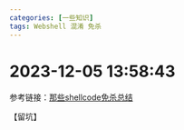 ```yaml
---
categories: [一些知识]
tags: Webshell 混淆 免杀
---
```

# 2023-12-05 13:58:43
参考链接：[那些shellcode免杀总结](https://xz.aliyun.com/t/7170)

【留坑】